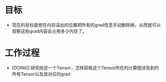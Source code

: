 # 目标
- 现在的目标是想在内存溢出的位置把所有的grad信息手动删除掉，从而就可以观察这些grad内容会占用多少内存了。

# 工作过程
- [DOING] 研究给定一个Tensor，怎样获取这个Tensor所在的计算图涉及到的所有Tensor以及其对应的grad